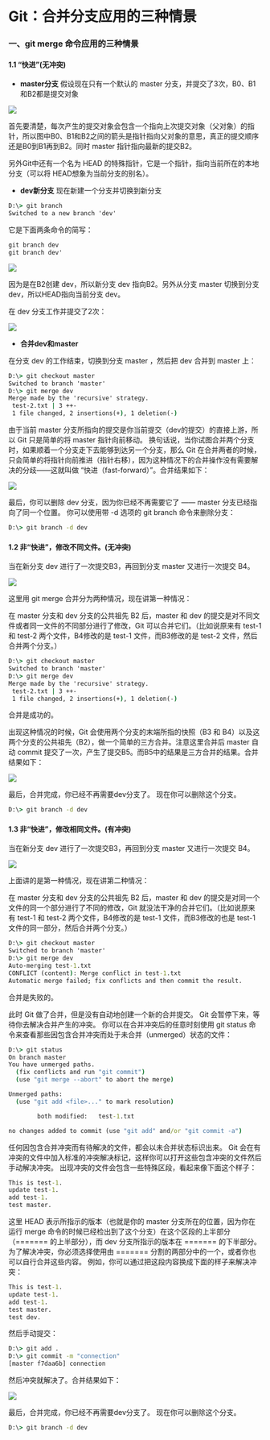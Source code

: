# Git：合并分支应用的三种情景

### 一、git merge 命令应用的三种情景
#### 1.1 “快进”(无冲突)
- **master分支**
假设现在只有一个默认的 master 分支，并提交了3次，B0、B1和B2都是提交对象

![](~@s/1.jpeg)

首先要清楚，每次产生的提交对象会包含一个指向上次提交对象（父对象）的指针，所以图中B0、B1和B2之间的箭头是指针指向父对象的意思，真正的提交顺序还是B0到B1再到B2。同时 master 指针指向最新的提交B2。

另外Git中还有一个名为 HEAD 的特殊指针，它是一个指针，指向当前所在的本地分支（可以将 HEAD想象为当前分支的别名）。

- **dev新分支**
现在新建一个分支并切换到新分支

``` cmd
D:\> git branch
Switched to a new branch 'dev'
```
它是下面两条命令的简写：

``` cmd
git branch dev
git branch dev'
```

![](~@s/2.jpeg)

因为是在B2创建 dev，所以新分支 dev 指向B2。另外从分支 master 切换到分支 dev，所以HEAD指向当前分支 dev。

在 dev 分支工作并提交了2次：

![](~@s/3.jpeg)

- **合并dev和master**

在分支 dev 的工作结束，切换到分支 master ，然后把 dev 合并到 master 上：


```cmd
D:\> git checkout master
Switched to branch 'master'
D:\> git merge dev
Merge made by the 'recursive' strategy.
 test-2.txt | 3 ++-
 1 file changed, 2 insertions(+), 1 deletion(-)
```

由于当前 master 分支所指向的提交是你当前提交（dev的提交）的直接上游，所以 Git 只是简单的将 master 指针向前移动。 换句话说，当你试图合并两个分支时，如果顺着一个分支走下去能够到达另一个分支，那么 Git 在合并两者的时候，只会简单的将指针向前推进（指针右移），因为这种情况下的合并操作没有需要解决的分歧——这就叫做 “快进（fast-forward）”。合并结果如下：

![](~@s/4.jpeg)

最后，你可以删除 dev 分支，因为你已经不再需要它了 —— master 分支已经指向了同一个位置。 你可以使用带 -d 选项的 git branch 命令来删除分支：
```cmd
D:\> git branch -d dev
```

#### 1.2 非“快进”，修改不同文件。(无冲突)
当在新分支 dev 进行了一次提交B3，再回到分支 master 又进行一次提交 B4。

![](~@s/5.jpeg)

这里用 git merge 合并分为两种情况，现在讲第一种情况：

在 master 分支和 dev 分支的公共祖先 B2 后，master 和 dev 的提交是对不同文件或者同一文件的不同部分进行了修改，Git 可以合并它们。（比如说原来有 test-1 和 test-2 两个文件，B4修改的是 test-1 文件，而B3修改的是 test-2 文件，然后合并两个分支。）

```cmd
D:\> git checkout master
Switched to branch 'master'
D:\> git merge dev
Merge made by the 'recursive' strategy.
 test-2.txt | 3 ++-
 1 file changed, 2 insertions(+), 1 deletion(-)
```

合并是成功的。


出现这种情况的时候，Git 会使用两个分支的末端所指的快照（B3 和 B4）以及这两个分支的公共祖先（B2），做一个简单的三方合并。注意这里合并后 master 自动 commit 提交了一次，产生了提交B5。而B5中的结果是三方合并的结果。合并结果如下：

![](~@s/6.jpeg)

最后，合并完成，你已经不再需要dev分支了。 现在你可以删除这个分支。
```cmd
D:\> git branch -d dev
```

#### 1.3 非“快进”，修改相同文件。(有冲突)
当在新分支 dev 进行了一次提交B3，再回到分支 master 又进行一次提交 B4。


![](~@s/7.jpeg)

上面讲的是第一种情况，现在讲第二种情况：

在 master 分支和 dev 分支的公共祖先 B2 后，master 和 dev 的提交是对同一个文件的同一个部分进行了不同的修改，Git 就没法干净的合并它们。（比如说原来有 test-1 和 test-2 两个文件，B4修改的是 test-1 文件，而B3修改的也是 test-1 文件的同一部分，然后合并两个分支。）

```cmd
D:\> git checkout master
Switched to branch 'master'
D:\> git merge dev
Auto-merging test-1.txt
CONFLICT (content): Merge conflict in test-1.txt
Automatic merge failed; fix conflicts and then commit the result.
```

合并是失败的。

此时 Git 做了合并，但是没有自动地创建一个新的合并提交。 Git 会暂停下来，等待你去解决合并产生的冲突。 你可以在合并冲突后的任意时刻使用 git status 命令来查看那些因包含合并冲突而处于未合并（unmerged）状态的文件：

```cmd
D:\> git status
On branch master
You have unmerged paths.
  (fix conflicts and run "git commit")
  (use "git merge --abort" to abort the merge)

Unmerged paths:
  (use "git add <file>..." to mark resolution)

        both modified:   test-1.txt

no changes added to commit (use "git add" and/or "git commit -a")
```

任何因包含合并冲突而有待解决的文件，都会以未合并状态标识出来。 Git 会在有冲突的文件中加入标准的冲突解决标记，这样你可以打开这些包含冲突的文件然后手动解决冲突。 出现冲突的文件会包含一些特殊区段，看起来像下面这个样子：

```cmd
This is test-1.
update test-1.
add test-1.
test master.
```

这里 HEAD 表示所指示的版本（也就是你的 master 分支所在的位置，因为你在运行 merge 命令的时候已经检出到了这个分支）在这个区段的上半部分（======= 的上半部分），而 dev 分支所指示的版本在 ======= 的下半部分。 为了解决冲突，你必须选择使用由 ======= 分割的两部分中的一个，或者你也可以自行合并这些内容。 例如，你可以通过把这段内容换成下面的样子来解决冲突：

```cmd
This is test-1.
update test-1.
add test-1.
test master.
test dev.
```

然后手动提交：

```cmd
D:\> git add .
D:\> git commit -m "connection"
[master f7daa6b] connection
```
然后冲突就解决了。合并结果如下：

![](~@s/8.jpeg)

最后，合并完成，你已经不再需要dev分支了。 现在你可以删除这个分支。

```cmd
D:\> git branch -d dev
```